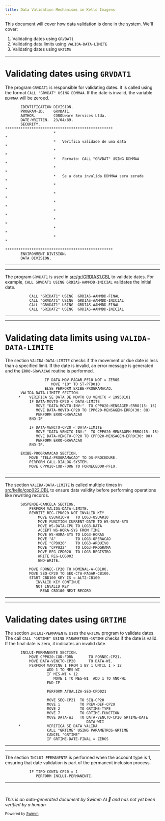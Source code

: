 ```yaml
---
title: Data Validation Mechanisms in Kello Imagens
---
```

This document will cover how data validation is done in the system. We'll cover:

1. Validating dates using <SwmToken path="src/gr/GRVDAT1.CBL" pos="2:6:6" line-data="       PROGRAM-ID.    GRVDAT1.">`GRVDAT1`</SwmToken>
2. Validating data limits using <SwmToken path="src/kello/cpp022.CBL" pos="1462:3:7" line-data="           PERFORM VALIDA-DATA-LIMITE.">`VALIDA-DATA-LIMITE`</SwmToken>
3. Validating dates using <SwmToken path="src/kello/cpp022.CBL" pos="1857:7:7" line-data="                   MOVE 2         TO GRTIME-TYPE">`GRTIME`</SwmToken>

<SwmSnippet path="/src/gr/GRVDAT1.CBL" line="1">

---

# Validating dates using <SwmToken path="src/gr/GRVDAT1.CBL" pos="2:6:6" line-data="       PROGRAM-ID.    GRVDAT1.">`GRVDAT1`</SwmToken>

The program <SwmToken path="src/gr/GRVDAT1.CBL" pos="2:6:6" line-data="       PROGRAM-ID.    GRVDAT1.">`GRVDAT1`</SwmToken> is responsible for validating dates. It is called using the format <SwmToken path="src/gr/GRVDAT1.CBL" pos="9:6:14" line-data="                      *   Formato: CALL &quot;GRVDAT&quot; USING DDMMAA         *">`CALL "GRVDAT" USING DDMMAA`</SwmToken>. If the date is invalid, the variable <SwmToken path="src/gr/GRVDAT1.CBL" pos="9:14:14" line-data="                      *   Formato: CALL &quot;GRVDAT&quot; USING DDMMAA         *">`DDMMAA`</SwmToken> will be zeroed.

```cobol
       IDENTIFICATION DIVISION.
       PROGRAM-ID.    GRVDAT1.
       AUTHOR.        COBOLware Services Ltda.
       DATE-WRITTEN.  23/04/89.
       SECURITY.      *************************************************
                      *                                               *
                      *   Verifica validade de uma data               *
                      *                                               *
                      *   Formato: CALL "GRVDAT" USING DDMMAA         *
                      *                                               *
                      *   Se a data invalida DDMMAA sera zerada       *
                      *                                               *
                      *                                               *
                      *                                               *
                      *                                               *
                      *                                               *
                      *                                               *
                      *                                               *
                      *************************************************
       ENVIRONMENT DIVISION.
       DATA DIVISION.
```

---

</SwmSnippet>

<SwmSnippet path="/src/gr/GRDIAS1.CBL" line="57">

---

The program <SwmToken path="src/gr/GRDIAS1.CBL" pos="58:4:4" line-data="           CALL &quot;GRVDAT1&quot; USING  GRDIAS-AAMMDD-INICIAL">`GRVDAT1`</SwmToken> is used in <SwmPath>[src/gr/GRDIAS1.CBL](src/gr/GRDIAS1.CBL)</SwmPath> to validate dates. For example, <SwmToken path="src/gr/GRDIAS1.CBL" pos="57:1:1" line-data="           CALL &quot;GRIDAT1&quot; USING  GRDIAS-AAMMDD-FINAL">`CALL`</SwmToken>` `<SwmToken path="src/gr/GRDIAS1.CBL" pos="58:4:4" line-data="           CALL &quot;GRVDAT1&quot; USING  GRDIAS-AAMMDD-INICIAL">`GRVDAT1`</SwmToken>` `<SwmToken path="src/gr/GRDIAS1.CBL" pos="57:7:7" line-data="           CALL &quot;GRIDAT1&quot; USING  GRDIAS-AAMMDD-FINAL">`USING`</SwmToken>` `<SwmToken path="src/gr/GRDIAS1.CBL" pos="58:9:13" line-data="           CALL &quot;GRVDAT1&quot; USING  GRDIAS-AAMMDD-INICIAL">`GRDIAS-AAMMDD-INICIAL`</SwmToken> validates the initial date.

```cobol
           CALL "GRIDAT1" USING  GRDIAS-AAMMDD-FINAL
           CALL "GRVDAT1" USING  GRDIAS-AAMMDD-INICIAL
           CALL "GRVDAT1" USING  GRDIAS-AAMMDD-FINAL
           CALL "GRIDAT2" USING  GRDIAS-AAMMDD-INICIAL
```

---

</SwmSnippet>

<SwmSnippet path="/src/kello/cpp022.CBL" line="2708">

---

# Validating data limits using <SwmToken path="src/kello/cpp022.CBL" pos="2711:1:5" line-data="       VALIDA-DATA-LIMITE SECTION.">`VALIDA-DATA-LIMITE`</SwmToken>

The section <SwmToken path="src/kello/cpp022.CBL" pos="2711:1:5" line-data="       VALIDA-DATA-LIMITE SECTION.">`VALIDA-DATA-LIMITE`</SwmToken> checks if the movement or due date is less than a specified limit. If the date is invalid, an error message is generated and the <SwmToken path="src/kello/cpp022.CBL" pos="2716:3:5" line-data="              PERFORM ERRO-GRAVACAO">`ERRO-GRAVACAO`</SwmToken> routine is performed.

```cobol
                  IF DATA-MOV-PAGAR-PF10 NOT = ZEROS
                     MOVE "10" TO ST-PFD010
                  ELSE PERFORM EXIBE-PROGRAMACAO.
       VALIDA-DATA-LIMITE SECTION.
      *    VERIFICA SE DATA DE MOVTO OU VENCTO < 19950101
           IF DATA-MOVTO-CP20 < DATA-LIMITE
              MOVE "DATA-MOVTO-INV:"  TO CPP020-MENSAGEM-ERRO(15: 15)
              MOVE DATA-MOVTO-CP20 TO CPP020-MENSAGEM-ERRO(30: 08)
              PERFORM ERRO-GRAVACAO
           END-IF

           IF DATA-VENCTO-CP20 < DATA-LIMITE
              MOVE "DATA-VENCTO-INV:"  TO CPP020-MENSAGEM-ERRO(15: 15)
              MOVE DATA-VENCTO-CP20 TO CPP020-MENSAGEM-ERRO(30: 08)
              PERFORM ERRO-GRAVACAO
           END-IF.

       EXIBE-PROGRAMACAO SECTION.
           MOVE "TELA-PROGRAMACAO" TO DS-PROCEDURE.
           PERFORM CALL-DIALOG-SYSTEM.
           MOVE CPP020-COD-FORN TO FORNECEDOR-PF10.
```

---

</SwmSnippet>

<SwmSnippet path="/src/kello/cpp022.CBL" line="1461">

---

The section <SwmToken path="src/kello/cpp022.CBL" pos="1462:3:7" line-data="           PERFORM VALIDA-DATA-LIMITE.">`VALIDA-DATA-LIMITE`</SwmToken> is called multiple times in <SwmPath>[src/kello/cpp022.CBL](src/kello/cpp022.CBL)</SwmPath> to ensure data validity before performing operations like rewriting records.

```cobol
       SUSPENDE-CANCELA SECTION.
           PERFORM VALIDA-DATA-LIMITE.
           REWRITE REG-CPD020 NOT INVALID KEY
               MOVE USUARIO-W   TO LOG3-USUARIO
               MOVE FUNCTION CURRENT-DATE TO WS-DATA-SYS
               MOVE WS-DATA-CPU TO LOG3-DATA
               ACCEPT WS-HORA-SYS FROM TIME
               MOVE WS-HORA-SYS TO LOG3-HORAS
               MOVE "A"         TO LOG3-OPERACAO
               MOVE "CPD020"    TO LOG3-ARQUIVO
               MOVE "CPP022"    TO LOG3-PROGRAMA
               MOVE REG-CPD020  TO LOG3-REGISTRO
               WRITE REG-LOG003
               END-WRITE.

           MOVE FORNEC-CP20 TO NOMINAL-A-CB100.
           MOVE SEQ-CP20 TO SEQ-CTA-PAGAR-CB100.
           START CBD100 KEY IS = ALT2-CB100
              INVALID KEY CONTINUE
              NOT INVALID KEY
                READ CBD100 NEXT RECORD
```

---

</SwmSnippet>

<SwmSnippet path="/src/kello/cpp022.CBL" line="1844">

---

# Validating dates using <SwmToken path="src/kello/cpp022.CBL" pos="1857:7:7" line-data="                   MOVE 2         TO GRTIME-TYPE">`GRTIME`</SwmToken>

The section <SwmToken path="src/kello/cpp022.CBL" pos="1844:1:3" line-data="       INCLUI-PERMANENTE SECTION.">`INCLUI-PERMANENTE`</SwmToken> uses the <SwmToken path="src/kello/cpp022.CBL" pos="1857:7:7" line-data="                   MOVE 2         TO GRTIME-TYPE">`GRTIME`</SwmToken> program to validate dates. The call <SwmToken path="src/kello/cpp022.CBL" pos="1862:1:11" line-data="                   CALL &quot;GRTIME&quot; USING PARAMETROS-GRTIME">`CALL "GRTIME" USING PARAMETROS-GRTIME`</SwmToken> checks if the date is valid. If the final date is zero, it indicates an invalid date.

```cobol
       INCLUI-PERMANENTE SECTION.
           MOVE CPP020-COD-FORN       TO FORNEC-CP21.
           MOVE DATA-VENCTO-CP20      TO DATA-WI.
           PERFORM VARYING I FROM 1 BY 1 UNTIL I > 12
                   ADD 1 TO MES-WI
                   IF MES-WI > 12
                      MOVE 1 TO MES-WI  ADD 1 TO ANO-WI
                   END-IF

                   PERFORM ATUALIZA-SEQ-CPD021

                   MOVE SEQ-CP21  TO SEQ-CP20
                   MOVE 1         TO PREV-DEF-CP20
                   MOVE 2         TO GRTIME-TYPE
                   MOVE 7         TO GRTIME-FUNCTION
                   MOVE DATA-WI   TO DATA-VENCTO-CP20 GRTIME-DATE
                                     DATA-WII
      *            VERIFICA SE DATA VALIDA
                   CALL "GRTIME" USING PARAMETROS-GRTIME
                   CANCEL "GRTIME"
                   IF GRTIME-DATE-FINAL = ZEROS
```

---

</SwmSnippet>

<SwmSnippet path="/src/kello/cpp022.CBL" line="2574">

---

The section <SwmToken path="src/kello/cpp022.CBL" pos="2575:3:5" line-data="              PERFORM INCLUI-PERMANENTE.">`INCLUI-PERMANENTE`</SwmToken> is performed when the account type is 1, ensuring that date validation is part of the permanent inclusion process.

```cobol
           IF TIPO-CONTA-CP20 = 1
              PERFORM INCLUI-PERMANENTE.
```

---

</SwmSnippet>

&nbsp;

*This is an auto-generated document by Swimm AI 🌊 and has not yet been verified by a human*

<SwmMeta version="3.0.0" repo-id="Z2l0aHViJTNBJTNBa2VsbG8lM0ElM0Fzd2ltbWlv" repo-name="kello"><sup>Powered by [Swimm](/)</sup></SwmMeta>

